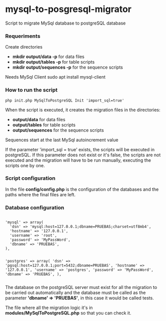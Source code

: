 # mysql-to-posgresql-migrator
Script to migrate MySql database to postgreSQL database

<h3>Requeriments</h3>
Create directories
<ul>
<li><b>mkdir output/data -p</b> for data files
<li><b>mkdir output/tables -p</b> for table scripts
<li><b>mkdir output/sequences -p</b> for the sequence scripts
</ul>

Needs MySql Client
sudo apt install mysql-client

<h3>How to run the script</h3>

<pre>
<code>php init.php MySqlToPostgreSQL Init 'import_sql=true'</code>
</pre>

When the script is executed, it creates the migration files in the directories:
<ul>
<li><b>output/data</b> for data files
<li><b>output/tables</b> for table scripts
<li><b>output/sequences</b> for the sequence scripts
</ul>

Sequences start at the last MySql autoincrement value

If the parameter 'import_sql = true' exists, the scripts will be executed in postgreSQL.
If this parameter does not exist or it's false, the scripts are not executed and the migration will have to be run manually, executing the scripts one by one.

<h3>Script configuration</h3>

In the file <b>config/config.php</b> is the configuration of the databases and the paths where the final files are left.

<h3>Database configuration</h3>
<pre><code>
'mysql' => array(
  'dsn' => 'mysql:host=127.0.0.1;dbname=PRUEBAS;charset=utf8mb4',
  'hostname' => '127.0.0.1',
  'username' => 'root',
  'password' => 'MyPassWord',
  'dbname' => 'PRUEBAS',
),

'postgres' => array(
  'dsn' => 'pgsql:host=127.0.0.1;port=5432;dbname=PRUEBAS',
  'hostname' => '127.0.0.1',
  'username' => 'postgres',
  'password' => 'MyPassWord',
  'dbname' => 'PRUEBAS',
),
</pre></code>
The database on the postgreSQL server must exist for all the migration to be carried out automatically and the database must be called as the parameter <b>'dbname' => 'PRUEBAS'</b>, in this case it would be called tests.

The file where all the migration logic it's in <b>modules/MySqlToPostgreSQL.php</b> so that you can check it.



